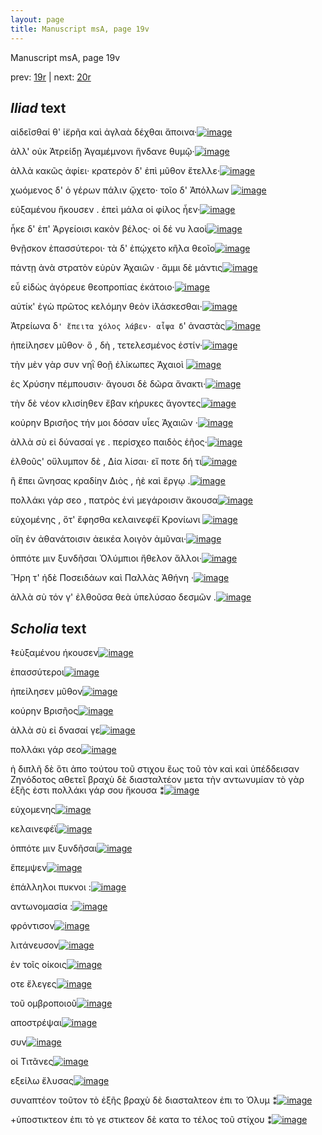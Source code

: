 ```yaml
---
layout: page
title: Manuscript msA, page 19v
---
```


Manuscript msA, page 19v

prev:  [19r](../19r) | next:  [20r](../20r)

## *Iliad* text

αἰδεῖσθαί θ' ἱ̈ερῆα καὶ ἀγλαὰ δέχθαι ἄποινα·[![image](http://www.homermultitext.org/iipsrv?OBJ=IIP,1.0&FIF=/project/homer/pyramidal/deepzoom/hmt/vaimg/2017a/VA019VN_0521.tif&RGN=0.531,0.2089,0.354,0.0316&WID=1000&CVT=JPEG)](http://www.homermultitext.org/ict2/?urn=urn:cite2:hmt:vaimg.2017a:VA019VN_0521@0.531,0.2089,0.354,0.0316)

ἀλλ' οὐκ Ἀτρείδῃ 						Ἀγαμέμνονι ἥνδανε θυμῷ·[![image](http://www.homermultitext.org/iipsrv?OBJ=IIP,1.0&FIF=/project/homer/pyramidal/deepzoom/hmt/vaimg/2017a/VA019VN_0521.tif&RGN=0.528,0.2284,0.354,0.0316&WID=1000&CVT=JPEG)](http://www.homermultitext.org/ict2/?urn=urn:cite2:hmt:vaimg.2017a:VA019VN_0521@0.528,0.2284,0.354,0.0316)

ἀλλὰ κακῶς ἀφίει· κρατερὸν δ' ἐπὶ μῦθον ἔτελλε·[![image](http://www.homermultitext.org/iipsrv?OBJ=IIP,1.0&FIF=/project/homer/pyramidal/deepzoom/hmt/vaimg/2017a/VA019VN_0521.tif&RGN=0.528,0.2457,0.375,0.0316&WID=1000&CVT=JPEG)](http://www.homermultitext.org/ict2/?urn=urn:cite2:hmt:vaimg.2017a:VA019VN_0521@0.528,0.2457,0.375,0.0316)

χωόμενος δ' ὁ γέρων πάλιν ᾤχετο· τοῖο δ' Ἀπόλλων 				[![image](http://www.homermultitext.org/iipsrv?OBJ=IIP,1.0&FIF=/project/homer/pyramidal/deepzoom/hmt/vaimg/2017a/VA019VN_0521.tif&RGN=0.526,0.2675,0.367,0.0316&WID=1000&CVT=JPEG)](http://www.homermultitext.org/ict2/?urn=urn:cite2:hmt:vaimg.2017a:VA019VN_0521@0.526,0.2675,0.367,0.0316)

εὐξαμένου ἤκουσεν . ἐπεὶ μάλα οἱ φίλος ἦεν·[![image](http://www.homermultitext.org/iipsrv?OBJ=IIP,1.0&FIF=/project/homer/pyramidal/deepzoom/hmt/vaimg/2017a/VA019VN_0521.tif&RGN=0.529,0.287,0.362,0.0316&WID=1000&CVT=JPEG)](http://www.homermultitext.org/ict2/?urn=urn:cite2:hmt:vaimg.2017a:VA019VN_0521@0.529,0.287,0.362,0.0316)

ἧκε δ' ἐπ' Ἀργείοισι κακὸν βέλος· οἱ δέ νυ λαοὶ[![image](http://www.homermultitext.org/iipsrv?OBJ=IIP,1.0&FIF=/project/homer/pyramidal/deepzoom/hmt/vaimg/2017a/VA019VN_0521.tif&RGN=0.529,0.3035,0.352,0.0316&WID=1000&CVT=JPEG)](http://www.homermultitext.org/ict2/?urn=urn:cite2:hmt:vaimg.2017a:VA019VN_0521@0.529,0.3035,0.352,0.0316)

θνῇσκον ἐπασσύτεροι· τὰ δ' ἐπῴχετο κῆλα θεοῖο[![image](http://www.homermultitext.org/iipsrv?OBJ=IIP,1.0&FIF=/project/homer/pyramidal/deepzoom/hmt/vaimg/2017a/VA019VN_0521.tif&RGN=0.53,0.3246,0.366,0.0293&WID=1000&CVT=JPEG)](http://www.homermultitext.org/ict2/?urn=urn:cite2:hmt:vaimg.2017a:VA019VN_0521@0.53,0.3246,0.366,0.0293)

πάντῃ ἀνὰ στρατὸν εὐρὺν Ἀχαιῶν · ἄμμι δὲ μάντις[![image](http://www.homermultitext.org/iipsrv?OBJ=IIP,1.0&FIF=/project/homer/pyramidal/deepzoom/hmt/vaimg/2017a/VA019VN_0521.tif&RGN=0.531,0.3441,0.373,0.0293&WID=1000&CVT=JPEG)](http://www.homermultitext.org/ict2/?urn=urn:cite2:hmt:vaimg.2017a:VA019VN_0521@0.531,0.3441,0.373,0.0293)

εὖ εἰδὼς ἀγόρευε θεοπροπίας ἑκάτοιο·[![image](http://www.homermultitext.org/iipsrv?OBJ=IIP,1.0&FIF=/project/homer/pyramidal/deepzoom/hmt/vaimg/2017a/VA019VN_0521.tif&RGN=0.527,0.3621,0.315,0.0293&WID=1000&CVT=JPEG)](http://www.homermultitext.org/ict2/?urn=urn:cite2:hmt:vaimg.2017a:VA019VN_0521@0.527,0.3621,0.315,0.0293)

αὐτίκ' ἐγὼ πρῶτος κελόμην θεὸν ἱ̈λάσκεσθαι·[![image](http://www.homermultitext.org/iipsrv?OBJ=IIP,1.0&FIF=/project/homer/pyramidal/deepzoom/hmt/vaimg/2017a/VA019VN_0521.tif&RGN=0.533,0.3817,0.36,0.0293&WID=1000&CVT=JPEG)](http://www.homermultitext.org/ict2/?urn=urn:cite2:hmt:vaimg.2017a:VA019VN_0521@0.533,0.3817,0.36,0.0293)

Ἀτρείωνα 					 δ`' ἔπειτα χόλος λάβεν· αἶψα δ`' ἀναστὰς[![image](http://www.homermultitext.org/iipsrv?OBJ=IIP,1.0&FIF=/project/homer/pyramidal/deepzoom/hmt/vaimg/2017a/VA019VN_0521.tif&RGN=0.532,0.4012,0.379,0.0293&WID=1000&CVT=JPEG)](http://www.homermultitext.org/ict2/?urn=urn:cite2:hmt:vaimg.2017a:VA019VN_0521@0.532,0.4012,0.379,0.0293)

ἠπείλησεν μῦθον· ὃ , δὴ , τετελεσμένος ἐστίν·[![image](http://www.homermultitext.org/iipsrv?OBJ=IIP,1.0&FIF=/project/homer/pyramidal/deepzoom/hmt/vaimg/2017a/VA019VN_0521.tif&RGN=0.531,0.4207,0.333,0.0293&WID=1000&CVT=JPEG)](http://www.homermultitext.org/ict2/?urn=urn:cite2:hmt:vaimg.2017a:VA019VN_0521@0.531,0.4207,0.333,0.0293)

τὴν μὲν γὰρ συν νηῒ θοῇ ἑλίκωπες Ἀχαιοὶ 				[![image](http://www.homermultitext.org/iipsrv?OBJ=IIP,1.0&FIF=/project/homer/pyramidal/deepzoom/hmt/vaimg/2017a/VA019VN_0521.tif&RGN=0.529,0.4395,0.35,0.0293&WID=1000&CVT=JPEG)](http://www.homermultitext.org/ict2/?urn=urn:cite2:hmt:vaimg.2017a:VA019VN_0521@0.529,0.4395,0.35,0.0293)

ἐς Χρύσην πέμπουσιν· 					ἄγουσι δὲ δῶρα ἄνακτι·[![image](http://www.homermultitext.org/iipsrv?OBJ=IIP,1.0&FIF=/project/homer/pyramidal/deepzoom/hmt/vaimg/2017a/VA019VN_0521.tif&RGN=0.535,0.4583,0.35,0.0293&WID=1000&CVT=JPEG)](http://www.homermultitext.org/ict2/?urn=urn:cite2:hmt:vaimg.2017a:VA019VN_0521@0.535,0.4583,0.35,0.0293)

τὴν δὲ νέον κλισίηθεν ἔβαν κήρυκες ἄγοντες[![image](http://www.homermultitext.org/iipsrv?OBJ=IIP,1.0&FIF=/project/homer/pyramidal/deepzoom/hmt/vaimg/2017a/VA019VN_0521.tif&RGN=0.528,0.4763,0.35,0.0293&WID=1000&CVT=JPEG)](http://www.homermultitext.org/ict2/?urn=urn:cite2:hmt:vaimg.2017a:VA019VN_0521@0.528,0.4763,0.35,0.0293)

κούρην Βρισῆος τήν μοι 					δόσαν υἷες Ἀχαιῶν ·[![image](http://www.homermultitext.org/iipsrv?OBJ=IIP,1.0&FIF=/project/homer/pyramidal/deepzoom/hmt/vaimg/2017a/VA019VN_0521.tif&RGN=0.53,0.4951,0.35,0.0293&WID=1000&CVT=JPEG)](http://www.homermultitext.org/ict2/?urn=urn:cite2:hmt:vaimg.2017a:VA019VN_0521@0.53,0.4951,0.35,0.0293)

ἀλλὰ σὺ εἰ δύνασαί γε . περίσχεο παιδὸς ἑῆος·[![image](http://www.homermultitext.org/iipsrv?OBJ=IIP,1.0&FIF=/project/homer/pyramidal/deepzoom/hmt/vaimg/2017a/VA019VN_0521.tif&RGN=0.529,0.5131,0.35,0.0293&WID=1000&CVT=JPEG)](http://www.homermultitext.org/ict2/?urn=urn:cite2:hmt:vaimg.2017a:VA019VN_0521@0.529,0.5131,0.35,0.0293)

ἐλθοῦς' οὔλυμπον δὲ , Δία 					λίσαι· εἴ ποτε δή τι[![image](http://www.homermultitext.org/iipsrv?OBJ=IIP,1.0&FIF=/project/homer/pyramidal/deepzoom/hmt/vaimg/2017a/VA019VN_0521.tif&RGN=0.529,0.5334,0.35,0.0293&WID=1000&CVT=JPEG)](http://www.homermultitext.org/ict2/?urn=urn:cite2:hmt:vaimg.2017a:VA019VN_0521@0.529,0.5334,0.35,0.0293)

ἢ ἔπει ὤνησας κραδίην Διὸς , ἠὲ καὶ ἔργῳ .[![image](http://www.homermultitext.org/iipsrv?OBJ=IIP,1.0&FIF=/project/homer/pyramidal/deepzoom/hmt/vaimg/2017a/VA019VN_0521.tif&RGN=0.53,0.55,0.339,0.0293&WID=1000&CVT=JPEG)](http://www.homermultitext.org/ict2/?urn=urn:cite2:hmt:vaimg.2017a:VA019VN_0521@0.53,0.55,0.339,0.0293)

πολλάκι γάρ σεο , πατρὸς ἐνὶ μεγάροισιν ἄκουσα[![image](http://www.homermultitext.org/iipsrv?OBJ=IIP,1.0&FIF=/project/homer/pyramidal/deepzoom/hmt/vaimg/2017a/VA019VN_0521.tif&RGN=0.528,0.5695,0.369,0.0293&WID=1000&CVT=JPEG)](http://www.homermultitext.org/ict2/?urn=urn:cite2:hmt:vaimg.2017a:VA019VN_0521@0.528,0.5695,0.369,0.0293)

εὐχομένης , ὅτ' ἔφησθα κελαινεφέϊ Κρονίωνι 				[![image](http://www.homermultitext.org/iipsrv?OBJ=IIP,1.0&FIF=/project/homer/pyramidal/deepzoom/hmt/vaimg/2017a/VA019VN_0521.tif&RGN=0.529,0.589,0.369,0.0293&WID=1000&CVT=JPEG)](http://www.homermultitext.org/ict2/?urn=urn:cite2:hmt:vaimg.2017a:VA019VN_0521@0.529,0.589,0.369,0.0293)

οἴη ἐν ἀθανάτοισιν ἀεικέα λοιγὸν ἀμῦναι·[![image](http://www.homermultitext.org/iipsrv?OBJ=IIP,1.0&FIF=/project/homer/pyramidal/deepzoom/hmt/vaimg/2017a/VA019VN_0521.tif&RGN=0.53,0.6071,0.344,0.0293&WID=1000&CVT=JPEG)](http://www.homermultitext.org/ict2/?urn=urn:cite2:hmt:vaimg.2017a:VA019VN_0521@0.53,0.6071,0.344,0.0293)

ὁππότε μιν ξυνδῆσαι Ὀλύμπιοι ἤθελον ἄλλοι·[![image](http://www.homermultitext.org/iipsrv?OBJ=IIP,1.0&FIF=/project/homer/pyramidal/deepzoom/hmt/vaimg/2017a/VA019VN_0521.tif&RGN=0.533,0.6273,0.35,0.0293&WID=1000&CVT=JPEG)](http://www.homermultitext.org/ict2/?urn=urn:cite2:hmt:vaimg.2017a:VA019VN_0521@0.533,0.6273,0.35,0.0293)

Ἥρη τ' ἠδὲ Ποσειδάων καὶ Παλλὰς Ἀθήνη ·[![image](http://www.homermultitext.org/iipsrv?OBJ=IIP,1.0&FIF=/project/homer/pyramidal/deepzoom/hmt/vaimg/2017a/VA019VN_0521.tif&RGN=0.533,0.6431,0.337,0.0293&WID=1000&CVT=JPEG)](http://www.homermultitext.org/ict2/?urn=urn:cite2:hmt:vaimg.2017a:VA019VN_0521@0.533,0.6431,0.337,0.0293)

ἀλλὰ σὺ τόν γ' ἐλθοῦσα θεὰ ὑπελύσαο δεσμῶν .[![image](http://www.homermultitext.org/iipsrv?OBJ=IIP,1.0&FIF=/project/homer/pyramidal/deepzoom/hmt/vaimg/2017a/VA019VN_0521.tif&RGN=0.531,0.6634,0.355,0.0293&WID=1000&CVT=JPEG)](http://www.homermultitext.org/ict2/?urn=urn:cite2:hmt:vaimg.2017a:VA019VN_0521@0.531,0.6634,0.355,0.0293)

## *Scholia* text

‡εὐξαμένου ήκουσεν[![image](http://www.homermultitext.org/iipsrv?OBJ=IIP,1.0&FIF=/project/homer/pyramidal/deepzoom/hmt/vaimg/2017a/VA019VN_0521.tif&RGN=0.25165807,0.10539419,0.60022108,0.02766252&WID=1000&CVT=JPEG)](http://www.homermultitext.org/ict2/?urn=urn:cite2:hmt:vaimg.2017a:VA019VN_0521@0.25165807,0.10539419,0.60022108,0.02766252)

ἐπασσύτεροι[![image](http://www.homermultitext.org/iipsrv?OBJ=IIP,1.0&FIF=/project/homer/pyramidal/deepzoom/hmt/vaimg/2017a/VA019VN_0521.tif&RGN=0.46094326,0.11784232,0.39093589,0.01798064&WID=1000&CVT=JPEG)](http://www.homermultitext.org/ict2/?urn=urn:cite2:hmt:vaimg.2017a:VA019VN_0521@0.46094326,0.11784232,0.39093589,0.01798064)

ἠπείλησεν μῦθον[![image](http://www.homermultitext.org/iipsrv?OBJ=IIP,1.0&FIF=/project/homer/pyramidal/deepzoom/hmt/vaimg/2017a/VA019VN_0521.tif&RGN=0.25313191,0.12641770,0.58732498,0.01715076&WID=1000&CVT=JPEG)](http://www.homermultitext.org/ict2/?urn=urn:cite2:hmt:vaimg.2017a:VA019VN_0521@0.25313191,0.12641770,0.58732498,0.01715076)

κούρην Βρισῆος[![image](http://www.homermultitext.org/iipsrv?OBJ=IIP,1.0&FIF=/project/homer/pyramidal/deepzoom/hmt/vaimg/2017a/VA019VN_0521.tif&RGN=0.25386883,0.13831259,0.59469418,0.02627939&WID=1000&CVT=JPEG)](http://www.homermultitext.org/ict2/?urn=urn:cite2:hmt:vaimg.2017a:VA019VN_0521@0.25386883,0.13831259,0.59469418,0.02627939)

ἀλλὰ σὺ εἰ δνασαί γε[![image](http://www.homermultitext.org/iipsrv?OBJ=IIP,1.0&FIF=/project/homer/pyramidal/deepzoom/hmt/vaimg/2017a/VA019VN_0521.tif&RGN=0.26271186,0.51424620,0.20117907,0.01410788&WID=1000&CVT=JPEG)](http://www.homermultitext.org/ict2/?urn=urn:cite2:hmt:vaimg.2017a:VA019VN_0521@0.26271186,0.51424620,0.20117907,0.01410788)

πολλάκι γάρ σεο[![image](http://www.homermultitext.org/iipsrv?OBJ=IIP,1.0&FIF=/project/homer/pyramidal/deepzoom/hmt/vaimg/2017a/VA019VN_0521.tif&RGN=0.24649963,0.53775934,0.62527634,0.19695712&WID=1000&CVT=JPEG)](http://www.homermultitext.org/ict2/?urn=urn:cite2:hmt:vaimg.2017a:VA019VN_0521@0.24649963,0.53775934,0.62527634,0.19695712)

ἡ διπλῆ δὲ ὅτι ἀπο τούτου τοῦ στιχου ἕως τοῦ τὸν καὶ καὶ ὑπέδδεισαν Ζηνόδοτος αθετεῖ βραχὺ δὲ διασταλτέον μετα τὴν αντωνυμίαν τὸ γὰρ ἑξῆς ἐστι πολλάκι γάρ σου ἤκουσα ⁑[![image](http://www.homermultitext.org/iipsrv?OBJ=IIP,1.0&FIF=/project/homer/pyramidal/deepzoom/hmt/vaimg/2017a/VA019VN_0521.tif&RGN=0.25644805,0.72448133,0.61495947,0.03347165&WID=1000&CVT=JPEG)](http://www.homermultitext.org/ict2/?urn=urn:cite2:hmt:vaimg.2017a:VA019VN_0521@0.25644805,0.72448133,0.61495947,0.03347165)

εὐχομενης[![image](http://www.homermultitext.org/iipsrv?OBJ=IIP,1.0&FIF=/project/homer/pyramidal/deepzoom/hmt/vaimg/2017a/VA019VN_0521.tif&RGN=0.26860722,0.73333333,0.60280029,0.03513140&WID=1000&CVT=JPEG)](http://www.homermultitext.org/ict2/?urn=urn:cite2:hmt:vaimg.2017a:VA019VN_0521@0.26860722,0.73333333,0.60280029,0.03513140)

κελαινεφέϊ[![image](http://www.homermultitext.org/iipsrv?OBJ=IIP,1.0&FIF=/project/homer/pyramidal/deepzoom/hmt/vaimg/2017a/VA019VN_0521.tif&RGN=0.26860722,0.74716459,0.60280029,0.03264177&WID=1000&CVT=JPEG)](http://www.homermultitext.org/ict2/?urn=urn:cite2:hmt:vaimg.2017a:VA019VN_0521@0.26860722,0.74716459,0.60280029,0.03264177)

ὁππότε μιν ξυνδῆσαι[![image](http://www.homermultitext.org/iipsrv?OBJ=IIP,1.0&FIF=/project/homer/pyramidal/deepzoom/hmt/vaimg/2017a/VA019VN_0521.tif&RGN=0.26197494,0.76984786,0.64333088,0.06860304&WID=1000&CVT=JPEG)](http://www.homermultitext.org/ict2/?urn=urn:cite2:hmt:vaimg.2017a:VA019VN_0521@0.26197494,0.76984786,0.64333088,0.06860304)

ἔπεμψεν[![image](http://www.homermultitext.org/iipsrv?OBJ=IIP,1.0&FIF=/project/homer/pyramidal/deepzoom/hmt/vaimg/2017a/VA019VN_0521.tif&RGN=0.55232130,0.30456432,0.04053058,0.01023513&WID=1000&CVT=JPEG)](http://www.homermultitext.org/ict2/?urn=urn:cite2:hmt:vaimg.2017a:VA019VN_0521@0.55232130,0.30456432,0.04053058,0.01023513)

ἐπάλληλοι πυκνοι :[![image](http://www.homermultitext.org/iipsrv?OBJ=IIP,1.0&FIF=/project/homer/pyramidal/deepzoom/hmt/vaimg/2017a/VA019VN_0521.tif&RGN=0.63817244,0.32448133,0.07148121,0.01106501&WID=1000&CVT=JPEG)](http://www.homermultitext.org/ict2/?urn=urn:cite2:hmt:vaimg.2017a:VA019VN_0521@0.63817244,0.32448133,0.07148121,0.01106501)

αντωνομασία :[![image](http://www.homermultitext.org/iipsrv?OBJ=IIP,1.0&FIF=/project/homer/pyramidal/deepzoom/hmt/vaimg/2017a/VA019VN_0521.tif&RGN=0.55158438,0.49654219,0.06484893,0.00857538&WID=1000&CVT=JPEG)](http://www.homermultitext.org/ict2/?urn=urn:cite2:hmt:vaimg.2017a:VA019VN_0521@0.55158438,0.49654219,0.06484893,0.00857538)

φρόντισον[![image](http://www.homermultitext.org/iipsrv?OBJ=IIP,1.0&FIF=/project/homer/pyramidal/deepzoom/hmt/vaimg/2017a/VA019VN_0521.tif&RGN=0.72549742,0.51203320,0.04053058,0.01023513&WID=1000&CVT=JPEG)](http://www.homermultitext.org/ict2/?urn=urn:cite2:hmt:vaimg.2017a:VA019VN_0521@0.72549742,0.51203320,0.04053058,0.01023513)

λιτάνευσον[![image](http://www.homermultitext.org/iipsrv?OBJ=IIP,1.0&FIF=/project/homer/pyramidal/deepzoom/hmt/vaimg/2017a/VA019VN_0521.tif&RGN=0.73434046,0.53388658,0.04753132,0.01078838&WID=1000&CVT=JPEG)](http://www.homermultitext.org/ict2/?urn=urn:cite2:hmt:vaimg.2017a:VA019VN_0521@0.73434046,0.53388658,0.04753132,0.01078838)

ἐν τοῖς οίκοις[![image](http://www.homermultitext.org/iipsrv?OBJ=IIP,1.0&FIF=/project/homer/pyramidal/deepzoom/hmt/vaimg/2017a/VA019VN_0521.tif&RGN=0.76234340,0.57012448,0.04789978,0.00995851&WID=1000&CVT=JPEG)](http://www.homermultitext.org/ict2/?urn=urn:cite2:hmt:vaimg.2017a:VA019VN_0521@0.76234340,0.57012448,0.04789978,0.00995851)

οτε ἔλεγες[![image](http://www.homermultitext.org/iipsrv?OBJ=IIP,1.0&FIF=/project/homer/pyramidal/deepzoom/hmt/vaimg/2017a/VA019VN_0521.tif&RGN=0.67649226,0.58699862,0.03942520,0.01078838&WID=1000&CVT=JPEG)](http://www.homermultitext.org/ict2/?urn=urn:cite2:hmt:vaimg.2017a:VA019VN_0521@0.67649226,0.58699862,0.03942520,0.01078838)

τοῦ ομβροποιοῦ[![image](http://www.homermultitext.org/iipsrv?OBJ=IIP,1.0&FIF=/project/homer/pyramidal/deepzoom/hmt/vaimg/2017a/VA019VN_0521.tif&RGN=0.75055269,0.59059474,0.05268976,0.00829876&WID=1000&CVT=JPEG)](http://www.homermultitext.org/ict2/?urn=urn:cite2:hmt:vaimg.2017a:VA019VN_0521@0.75055269,0.59059474,0.05268976,0.00829876)

αποστρέψαι[![image](http://www.homermultitext.org/iipsrv?OBJ=IIP,1.0&FIF=/project/homer/pyramidal/deepzoom/hmt/vaimg/2017a/VA019VN_0521.tif&RGN=0.82940310,0.60663900,0.03868828,0.01106501&WID=1000&CVT=JPEG)](http://www.homermultitext.org/ict2/?urn=urn:cite2:hmt:vaimg.2017a:VA019VN_0521@0.82940310,0.60663900,0.03868828,0.01106501)

συν[![image](http://www.homermultitext.org/iipsrv?OBJ=IIP,1.0&FIF=/project/homer/pyramidal/deepzoom/hmt/vaimg/2017a/VA019VN_0521.tif&RGN=0.64664702,0.63264177,0.01252763,0.00553250&WID=1000&CVT=JPEG)](http://www.homermultitext.org/ict2/?urn=urn:cite2:hmt:vaimg.2017a:VA019VN_0521@0.64664702,0.63264177,0.01252763,0.00553250)

οἱ Τιτᾶνες[![image](http://www.homermultitext.org/iipsrv?OBJ=IIP,1.0&FIF=/project/homer/pyramidal/deepzoom/hmt/vaimg/2017a/VA019VN_0521.tif&RGN=0.80803242,0.62489627,0.03537214,0.00995851&WID=1000&CVT=JPEG)](http://www.homermultitext.org/ict2/?urn=urn:cite2:hmt:vaimg.2017a:VA019VN_0521@0.80803242,0.62489627,0.03537214,0.00995851)

εξείλω ἔλυσας[![image](http://www.homermultitext.org/iipsrv?OBJ=IIP,1.0&FIF=/project/homer/pyramidal/deepzoom/hmt/vaimg/2017a/VA019VN_0521.tif&RGN=0.77560796,0.66251729,0.05011054,0.01106501&WID=1000&CVT=JPEG)](http://www.homermultitext.org/ict2/?urn=urn:cite2:hmt:vaimg.2017a:VA019VN_0521@0.77560796,0.66251729,0.05011054,0.01106501)

συναπτέον τοῦτον τὸ ἑξῆς βραχὺ δὲ διασταλτεον ἐπι το Όλυμ ⁑[![image](http://www.homermultitext.org/iipsrv?OBJ=IIP,1.0&FIF=/project/homer/pyramidal/deepzoom/hmt/vaimg/2017a/VA019VN_0521.tif&RGN=0.71075903,0.67524205,0.19933677,0.01881051&WID=1000&CVT=JPEG)](http://www.homermultitext.org/ict2/?urn=urn:cite2:hmt:vaimg.2017a:VA019VN_0521@0.71075903,0.67524205,0.19933677,0.01881051)

+ὑποστικτεον ἐπι τὸ γε στικτεον δὲ κατα το τέλος τοῦ στίχου ⁑[![image](http://www.homermultitext.org/iipsrv?OBJ=IIP,1.0&FIF=/project/homer/pyramidal/deepzoom/hmt/vaimg/2017a/VA019VN_0521.tif&RGN=0.45725866,0.52143845,0.06779661,0.06141079&WID=1000&CVT=JPEG)](http://www.homermultitext.org/ict2/?urn=urn:cite2:hmt:vaimg.2017a:VA019VN_0521@0.45725866,0.52143845,0.06779661,0.06141079)